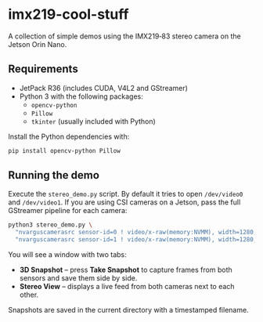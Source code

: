 # imx219-cool-stuff

A collection of simple demos using the IMX219‑83 stereo camera on the Jetson Orin Nano.

## Requirements

* JetPack R36 (includes CUDA, V4L2 and GStreamer)
* Python 3 with the following packages:
  * `opencv-python`
  * `Pillow`
  * `tkinter` (usually included with Python)

Install the Python dependencies with:

```bash
pip install opencv-python Pillow
```

## Running the demo

Execute the `stereo_demo.py` script. By default it tries to open `/dev/video0` and `/dev/video1`.
If you are using CSI cameras on a Jetson, pass the full GStreamer pipeline for each camera:

```bash
python3 stereo_demo.py \
  "nvarguscamerasrc sensor-id=0 ! video/x-raw(memory:NVMM), width=1280, height=720, framerate=30/1 ! nvvidconv ! video/x-raw, format=BGRx ! videoconvert ! appsink" \
  "nvarguscamerasrc sensor-id=1 ! video/x-raw(memory:NVMM), width=1280, height=720, framerate=30/1 ! nvvidconv ! video/x-raw, format=BGRx ! videoconvert ! appsink"
```

You will see a window with two tabs:

* **3D Snapshot** – press **Take Snapshot** to capture frames from both sensors and save them side by side.
* **Stereo View** – displays a live feed from both cameras next to each other.

Snapshots are saved in the current directory with a timestamped filename.
